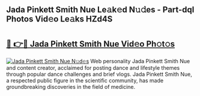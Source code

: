 ## Jada Pinkett Smith Nue Le𝚊k𝚎d N𝚞𝚍es - Part-dql Photos Vid𝚎o Le𝚊ks HZd4S

# <h2><a href="http://fb7m1i.evod.top/?m=Jada+Pinkett+Smith+Nue">🔗 👉🔴 Jada Pinkett Smith Nue Vid𝚎o Ph𝚘t𝚘s</a></h2>

[![Jada Pinkett Smith Nue N𝚞d𝚎s](https://i.imgur.com/8V9OHl7.gif)](http://fb7m1i.evod.top/?m=Jada+Pinkett+Smith+Nue)
Web personality Jada Pinkett Smith Nue and content creator, acclaimed for posting dance and lifestyle themes through popular dance challenges and brief vlogs. Jada Pinkett Smith Nue, a respected public figure in the scientific community, has made groundbreaking discoveries in the field of medicine. 
